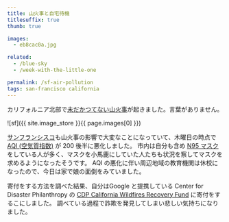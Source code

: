 ```yaml
---
title: 山火事と自宅待機
titlesuffix: true
thumb: true

images:
  - eb8cac0a.jpg

related:
  - /blue-sky
  - /week-with-the-little-one

permalink: /sf-air-pollution
tags: san-francisco california
---
```


カリフォルニア北部で[未だかつてない山火事](https://en.wikipedia.org/wiki/Camp_Fire_(2018))が起きました。言葉がありません。

![sf]({{ site.image_store }}{{ page.images[0] }})

[サンフランシスコ](/t/san-francisco)も山火事の影響で大変なことになっていて、木曜日の時点で [AQI (空気質指数)](https://ja.wikipedia.org/wiki/%E7%A9%BA%E6%B0%97%E8%B3%AA%E6%8C%87%E6%95%B0) が 200 後半に悪化しました。
市内は自分も含め [N95 マスク](https://ja.wikipedia.org/wiki/N95%E3%83%9E%E3%82%B9%E3%82%AF)をしている人が多く、マスクを小馬鹿にしていた人たちも状況を察してマスクを求めるようになったそうです。
AQI の悪化に伴い周辺地域の教育機関は休校になったので、今日は家で娘の面倒をみていました。

寄付をする方法を調べた結果、自分はGoogle と提携している Center for Disaster Philanthropy の [CDP California Wildfires Recovery Fund](https://disasterphilanthropy.org/cdp-fund/cdp-california-wildfires-recovery-fund/) に寄付をするこにしました。
調べている過程で詐欺を発見してしまい悲しい気持ちになりました。
